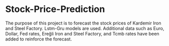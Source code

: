 # Stock-Price-Prediction
The purpose of this project is to forecast the stock prices of Kardemir Iron and Steel Factory. Lstm-Gru models are used. Additional data such as Euro, Dollar, Fed rates, Ereğli Iron and Steel Factory, and Tcmb rates have been added to reinforce the forecast.
